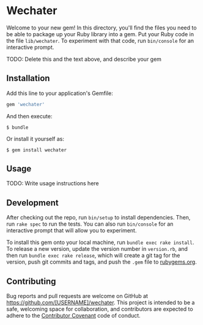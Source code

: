# Wechater

Welcome to your new gem! In this directory, you'll find the files you need to be able to package up your Ruby library into a gem. Put your Ruby code in the file `lib/wechater`. To experiment with that code, run `bin/console` for an interactive prompt.

TODO: Delete this and the text above, and describe your gem

## Installation

Add this line to your application's Gemfile:

```ruby
gem 'wechater'
```

And then execute:

    $ bundle

Or install it yourself as:

    $ gem install wechater

## Usage

TODO: Write usage instructions here

## Development

After checking out the repo, run `bin/setup` to install dependencies. Then, run `rake spec` to run the tests. You can also run `bin/console` for an interactive prompt that will allow you to experiment.

To install this gem onto your local machine, run `bundle exec rake install`. To release a new version, update the version number in `version.rb`, and then run `bundle exec rake release`, which will create a git tag for the version, push git commits and tags, and push the `.gem` file to [rubygems.org](https://rubygems.org).

## Contributing

Bug reports and pull requests are welcome on GitHub at https://github.com/[USERNAME]/wechater. This project is intended to be a safe, welcoming space for collaboration, and contributors are expected to adhere to the [Contributor Covenant](http://contributor-covenant.org) code of conduct.

